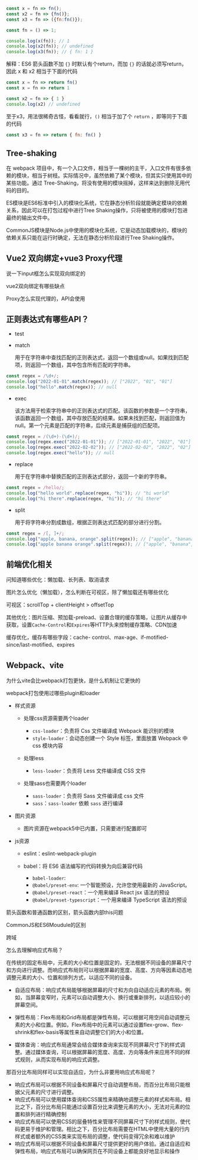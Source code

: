 ```js
const x = fn => fn();
const x2 = fn => {fn()};
const x3 = fn => ({fn:fn()});

const fn = () => 1;

console.log(x(fn)); // 1
console.log(x2(fn)); // undefined
console.log(x3(fn)); // { fn: 1 }
```

解释：ES6 箭头函数不加 `{}` 时默认有个return，而加 `{}` 的话就必须写return，因此 x 和 x2 相当于下面的代码

```js
const x = fn => return fn()
const x = fn => return 1

const x2 = fn => { 1 }
console.log(x2) // undefined
```

至于x3，用法很稀奇古怪，看看就行，`()` 相当于加了个 `return` ，即等同于下面的代码

```js
const x3 = fn => return { fn: fn() }
```



## Tree-shaking

在 webpack 项目中，有一个入口文件，相当于一棵树的主干，入口文件有很多依赖的模块，相当于树枝。实际情况中，虽然依赖了某个模块，但其实只使用其中的某些功能。通过 Tree-Shaking，将没有使用的模块摇掉，这样来达到删除无用代码的目的。

ES模块是ES6标准中引入的模块化系统，它在静态分析阶段就能确定模块的依赖关系，因此可以在打包过程中进行Tree Shaking操作，只将被使用的模块打包进最终的输出文件中。

CommonJS模块是Node.js中使用的模块化系统，它是动态加载模块的，模块的依赖关系只能在运行时确定，无法在静态分析阶段进行Tree Shaking操作。



## Vue2 双向绑定+vue3 Proxy代理

说一下input框怎么实现双向绑定的

vue2双向绑定有哪些缺点

Proxy怎么实现代理的，API会使用



## 正则表达式有哪些API？

- test

- match

  用于在字符串中查找匹配的正则表达式，返回一个数组或null。如果找到匹配项，则返回一个数组，其中包含所有匹配的字符串。

```js
const regex = /\d+/;
console.log("2022-01-01".match(regex)); // ["2022", "01", "01"]
console.log("hello".match(regex)); // null
```

- exec

  该方法用于检索字符串中的正则表达式的匹配。该函数的参数是一个字符串，该函数返回一个数组，其中存放匹配的结果。如果未找到匹配，则返回值为 null。第一个元素是匹配的字符串，后续元素是捕获组的匹配项。

```js
const regex = /(\d+)-(\d+)/;
console.log(regex.exec("2022-01-01")); // ["2022-01-01", "2022", "01"]
console.log(regex.exec("2022-02-02")); // ["2022-02-02", "2022", "02"]
console.log(regex.exec("hello")); // null
```

- replace

  用于在字符串中替换匹配的正则表达式部分，返回一个新的字符串。

```js
const regex = /hello/;
console.log("hello world".replace(regex, "hi")); // "hi world"
console.log("hi there".replace(regex, "hi")); // "hi there"
```

- split

  用于将字符串分割成数组，根据正则表达式匹配的部分进行分割。

```js
const regex = /[, ]+/;
console.log("apple, banana, orange".split(regex)); // ["apple", "banana", "orange"]
console.log("apple banana orange".split(regex)); // ["apple", "banana", "orange"]
```





## 前端优化相关

问知道哪些优化：懒加载、长列表、取消请求

图片怎么优化（懒加载），怎么判断在可视区，除了懒加载还有哪些优化

可视区：scrollTop + clientHeight > offsetTop

其他优化：图片压缩、预加载-preload、设置合理的缓存策略，让图片从缓存中获取，设置`Cache-Control`和`Expires`等HTTP头来控制缓存策略、CDN加速

缓存优化，缓存有哪些字段：cache- control、max-age、if-motified-since/last-motified、expires



## Webpack、vite

为什么vite会比webpack打包更快，是什么机制让它更快的

webpack打包使用过哪些plugin和loader

- 样式资源

  - 处理css资源需要两个loader
    - `css-loader`：负责将 Css 文件编译成 Webpack 能识别的模块
    - `style-loader`：会动态创建一个 Style 标签，里面放置 Webpack 中 css 模块内容

  - 处理less
    - `less-loader`：负责将 Less 文件编译成 CSS 文件
  - 处理sass也需要两个loader
    - `sass-loader`：负责将 Sass 文件编译成 css 文件
    - `sass`：`sass-loader` 依赖 `sass` 进行编译

- 图片资源

  - 图片资源在webpack5中已内置，只需要进行配置即可

- js资源

  - eslint：eslint-webpack-plugin

  - babel：将 ES6 语法编写的代码转换为向后兼容代码

    - `babel-loader`:
    - `@babel/preset-env`: 一个智能预设，允许您使用最新的 JavaScript。
    - `@babel/preset-react`：一个用来编译 React jsx 语法的预设
    - `@babel/preset-typescript`：一个用来编译 TypeScript 语法的预设

    

箭头函数和普通函数的区别，箭头函数内部this问题



CommonJS和ES6Moudule的区别



跨域



怎么去理解响应式布局？

在传统的固定布局中，元素的大小和位置是固定的，无法根据不同设备的屏幕尺寸和方向进行调整。而响应式布局则可以根据屏幕的宽度、高度、方向等因素动态地调整元素的大小、位置和排列方式，以适应不同的设备。

- 自适应布局：响应式布局能够根据屏幕的尺寸和方向自动适应元素的布局。例如，当屏幕变窄时，元素可以自动调整大小、换行或重新排列，以适应较小的屏幕空间。

- 弹性布局：Flex布局和Grid布局都是弹性布局，可以根据可用空间自动调整元素的大小和位置。例如，Flex布局中的元素可以通过设置flex-grow、flex-shrink和flex-basis等属性来自动调整它们的大小和位置。

- 媒体查询：响应式布局通常会结合媒体查询来实现不同屏幕尺寸下的样式调整。通过媒体查询，可以根据屏幕的宽度、高度、方向等条件来应用不同的样式规则，从而实现布局的响应式调整。

那百分比布局同样可以实现自适应，为什么非要用响应式布局呢？

- 响应式布局可以根据不同设备和屏幕尺寸自动调整布局，而百分比布局只能根据父元素的尺寸进行调整。
- 响应式布局可以使用媒体查询和CSS属性来精确地调整元素的样式和布局。相比之下，百分比布局只能通过设置百分比来调整元素的大小，无法对元素的位置和排列进行精确控制
- 响应式布局可以使用CSS的层叠特性来管理不同屏幕尺寸下的样式规则，使代码更易于维护和管理。相比之下，百分比布局需要在HTML中使用大量的行内样式或者额外的CSS类来实现布局的调整，使代码变得冗余和难以维护
- 响应式布局可以根据不同设备和屏幕尺寸提供更好的用户体验。通过自适应和弹性布局，响应式布局可以确保网页在不同设备上都能良好地显示和操作





